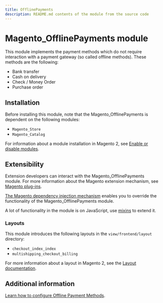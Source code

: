 ```yaml
---
title: OfflinePayments
description: README.md contents of the module from the source code
---
```


# Magento_OfflinePayments module

This module implements the payment methods which do not require interaction with a payment gateway (so called offline methods). 
These methods are the following:
- Bank transfer
- Cash on delivery
- Check / Money Order
- Purchase order

## Installation

Before installing this module, note that the Magento_OfflinePayments is dependent on the following modules:
- `Magento_Store`
- `Magento_Catalog`

For information about a module installation in Magento 2, see [Enable or disable modules](https://devdocs.magento.com/guides/v2.4/install-gde/install/cli/install-cli-subcommands-enable.html).

## Extensibility

Extension developers can interact with the Magento_OfflinePayments module. For more information about the Magento extension mechanism, see [Magento plug-ins](https://devdocs.magento.com/guides/v2.4/extension-dev-guide/plugins.html).

[The Magento dependency injection mechanism](https://devdocs.magento.com/guides/v2.4/extension-dev-guide/depend-inj.html) enables you to override the functionality of the Magento_OfflinePayments module.

A lot of functionality in the module is on JavaScript, use [mixins](https://devdocs.magento.com/guides/v2.4/javascript-dev-guide/javascript/js_mixins.html) to extend it.

### Layouts

This module introduces the following layouts in the `view/frontend/layout` directory:
- `checkout_index_index`
- `multishipping_checkout_billing`

For more information about a layout in Magento 2, see the [Layout documentation](https://devdocs.magento.com/guides/v2.4/frontend-dev-guide/layouts/layout-overview.html).

## Additional information

[Learn how to configure Offline Payment Methods](https://docs.magento.com/user-guide/payment/offline-payment-methods.html).

